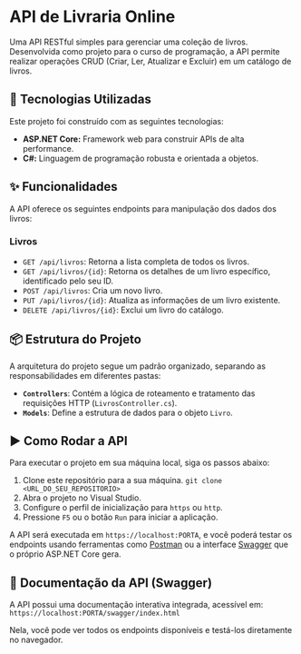 # API de Livraria Online

Uma API RESTful simples para gerenciar uma coleção de livros. Desenvolvida como projeto para o curso de programação, a API permite realizar operações CRUD (Criar, Ler, Atualizar e Excluir) em um catálogo de livros.

## 🚀 Tecnologias Utilizadas

Este projeto foi construído com as seguintes tecnologias:

* **ASP.NET Core:** Framework web para construir APIs de alta performance.
* **C#:** Linguagem de programação robusta e orientada a objetos.

## ✨ Funcionalidades

A API oferece os seguintes endpoints para manipulação dos dados dos livros:

### Livros

* `GET /api/livros`: Retorna a lista completa de todos os livros.
* `GET /api/livros/{id}`: Retorna os detalhes de um livro específico, identificado pelo seu ID.
* `POST /api/livros`: Cria um novo livro.
* `PUT /api/livros/{id}`: Atualiza as informações de um livro existente.
* `DELETE /api/livros/{id}`: Exclui um livro do catálogo.

## 📦 Estrutura do Projeto

A arquitetura do projeto segue um padrão organizado, separando as responsabilidades em diferentes pastas:

* **`Controllers`**: Contém a lógica de roteamento e tratamento das requisições HTTP (`LivrosController.cs`).
* **`Models`**: Define a estrutura de dados para o objeto `Livro`.


## ▶️ Como Rodar a API

Para executar o projeto em sua máquina local, siga os passos abaixo:

1.  Clone este repositório para a sua máquina.
    `git clone <URL_DO_SEU_REPOSITORIO>`
2.  Abra o projeto no Visual Studio.
3.  Configure o perfil de inicialização para `https` ou `http`.
4.  Pressione `F5` ou o botão `Run` para iniciar a aplicação.

A API será executada em `https://localhost:PORTA`, e você poderá testar os endpoints usando ferramentas como [Postman](https://www.postman.com/) ou a interface [Swagger](https://swagger.io/) que o próprio ASP.NET Core gera.

## 📝 Documentação da API (Swagger)

A API possui uma documentação interativa integrada, acessível em:
`https://localhost:PORTA/swagger/index.html`

Nela, você pode ver todos os endpoints disponíveis e testá-los diretamente no navegador.
